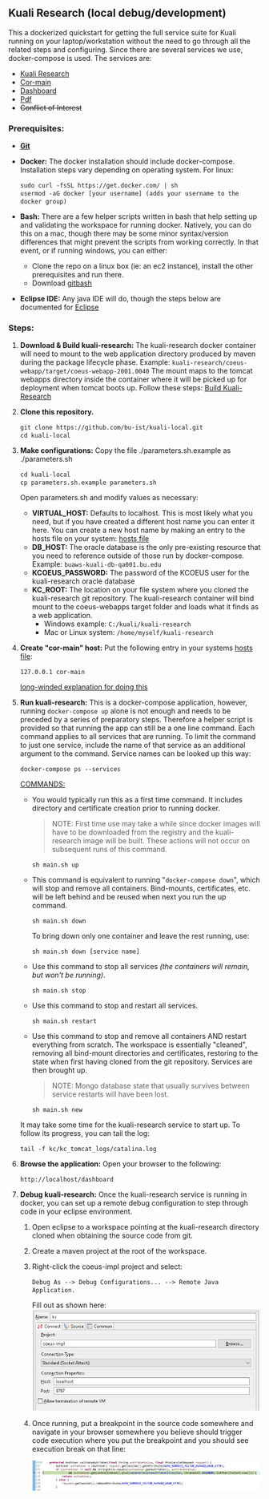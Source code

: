 ## Kuali Research (local debug/development)

This a dockerized quickstart for getting the full service suite for Kuali running on your laptop/workstation without the need to go through all the related steps and configuring. Since there are several services we use, docker-compose is used. The services are:

- [Kuali Research]([bu-ist/kuali-research](https://github.com/bu-ist/kuali-research))
- [Cor-main]([bu-ist/kuali-core-main](https://github.com/bu-ist/kuali-core-main))
- [Dashboard]([bu-ist/kuali-research-portal](https://github.com/bu-ist/kuali-research-portal))
- [Pdf](https://github.com/KualiCo/research-pdf)
- ~~Conflict of Interest~~

### Prerequisites:

- **[Git](https://git-scm.com/downloads)**

- **Docker:**
  The docker installation should include docker-compose. Installation steps vary depending on operating system. For linux:

  ```
  sudo curl -fsSL https://get.docker.com/ | sh
  usermod -aG docker [your username] (adds your username to the docker group)
  ```

- **Bash:**
  There are a few helper scripts written in bash that help setting up and validating the workspace for running docker. Natively, you can do this on a mac, though there may be some minor syntax/version differences that might prevent the scripts from working correctly. In that event, or if running windows, you can either:

  - Clone the repo on a linux box (ie: an ec2 instance), install the other prerequisites and run there.
  - Download [gitbash](https://git-scm.com/downloads)
  
- **Eclipse IDE:**
  Any java IDE will do, though the steps below are documented for [Eclipse](https://www.eclipse.org/downloads/)

### Steps:

1. **Download & Build kuali-research:**
   The kuali-research docker container will need to mount to the web application directory produced by maven during the package lifecycle phase.
   Example: `kuali-research/coeus-webapp/target/coeus-webapp-2001.0040`
   The mount maps to the tomcat webapps directory inside the container where it will be picked up for deployment when tomcat boots up.
   Follow these steps: [Build Kuali-Research](kc/kc.md)
   
2. **Clone this repository.**

   ```
   git clone https://github.com/bu-ist/kuali-local.git
   cd kuali-local
   ```

3. **Make configurations:**
   Copy the file ./parameters.sh.example as ./parameters.sh

   ```
   cd kuali-local
   cp parameters.sh.example parameters.sh
   ```

   Open parameters.sh and modify values as necessary:

   - **VIRTUAL_HOST:**
      Defaults to localhost. This is most likely what you need, but if you have created a different host name you can enter it here.
      You can create a new host name by making an entry to the hosts file on your system: [hosts file](https://www.howtogeek.com/howto/27350/beginner-geek-how-to-edit-your-hosts-file/) 
   - **DB_HOST:**
      The oracle database is the only pre-existing resource that you need to reference outside of those run by docker-compose.
      Example: `buaws-kuali-db-qa001.bu.edu`
   - **KCOEUS_PASSWORD:**
      The password of the KCOEUS user for the kuali-research oracle database
   - **KC_ROOT:**
      The location on your file system where you cloned the kuali-research git repository. The kuali-research container will bind mount to the coeus-webapps target folder and loads what it finds as a web application.
      - Windows example: `C:/kuali/kuali-research`
      - Mac or Linux system: `/home/myself/kuali-research`

4. **Create "cor-main" host:**
   Put the following entry in your systems [hosts file](https://www.howtogeek.com/howto/27350/beginner-geek-how-to-edit-your-hosts-file/):

   ```
   127.0.0.1 cor-main
   ```

   [long-winded explanation for doing this](nginx/workaround.md)

5. **Run kuali-research:**
   This is a docker-compose application, however, running `docker-compose up` alone is not enough and needs to be preceded by a series of preparatory steps. Therefore a helper script is provided so that running the app can still be a one line command.
   Each command applies to all services that are running. To limit the command to just one service, include the name of that service as an additional argument to the command. Service names can be looked up this way:

   ```
   docker-compose ps --services
   ```

   <u>COMMANDS:</u>

   - You would typically run this as a first time command. It includes directory and certificate creation prior to running docker.
      
      > NOTE: First time use may take a while since docker images will have to be downloaded from the registry and the kuali-research image will be built. These actions will not occur on subsequent runs of this command.

      ```
      sh main.sh up
      ```

   - This command is equivalent to running "`docker-compose down`", which will stop and remove all containers. 
      Bind-mounts, certificates, etc. will be left behind and be reused when next you run the up command. 
      
      ```
      sh main.sh down
      ```
      
      To bring down only one container and leave the rest running, use:
      
      ```
      sh main.sh down [service name]
      ```
      
   - Use this command to stop all services *(the containers will remain, but won't be running)*.
      
      ```
      sh main.sh stop
      ```
   
   - Use this command to stop and restart all services.
      
      ```
      sh main.sh restart
      ```

   - Use this command to stop and remove all containers AND restart everything from scratch.
      The workspace is essentially "cleaned", removing all bind-mount directories and certificates, restoring to the state when first having cloned from the git repository. Services are then brought up.
      
      > NOTE: Mongo database state that usually survives between service restarts will have been lost. 
      
      ```
      sh main.sh new
      ```
      
   
   It may take some time for the kuali-research service to start up.
   To follow its progress, you can tail the log:
   
   ```
   tail -f kc/kc_tomcat_logs/catalina.log
   ```
   
6. **Browse the application:**
   Open your browser to the following:

   ```
   http://localhost/dashboard
   ```

7. **Debug kuali-research:**
   Once the kuali-research service is running in docker, you can set up a remote debug configuration to step through code in your eclipse environment.

   1. Open eclipse to a workspace pointing at the kuali-research directory cloned when obtaining the source code from git.

   2. Create a maven project at the root of the workspace.

   3. Right-click the coeus-impl project and select:

      ```
      Debug As --> Debug Configurations... --> Remote Java Application.
      ```

      Fill out as shown here:
      ![debug](debug.png)
      
   4. Once running, put a breakpoint in the source code somewhere and navigate in your browser somewhere you believe should trigger code execution where you put the breakpoint and you should see execution break on that line:
   
         ![breakpoint](breakpoint.png)

